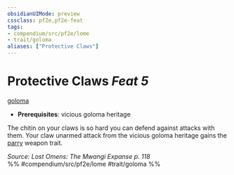 ```yaml
---
obsidianUIMode: preview
cssclass: pf2e,pf2e-feat
tags:
- compendium/src/pf2e/lome
- trait/goloma
aliases: ["Protective Claws"]
---
```

# Protective Claws  *Feat 5*  
[goloma](../../Rules/traits/goloma-lome.md)  

- **Prerequisites**: vicious goloma heritage

The chitin on your claws is so hard you can defend against attacks with them. Your claw unarmed attack from the vicious goloma heritage gains the [parry](../../Rules/traits/parry.md) weapon trait.

*Source: Lost Omens: The Mwangi Expanse p. 118*  
%% #compendium/src/pf2e/lome #trait/goloma %%